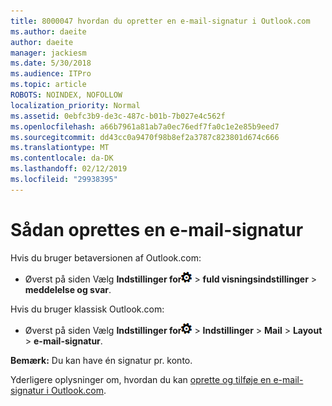 ```yaml
---
title: 8000047 hvordan du opretter en e-mail-signatur i Outlook.com
ms.author: daeite
author: daeite
manager: jackiesm
ms.date: 5/30/2018
ms.audience: ITPro
ms.topic: article
ROBOTS: NOINDEX, NOFOLLOW
localization_priority: Normal
ms.assetid: 0ebfc3b9-de3c-487c-b01b-7b027e4c562f
ms.openlocfilehash: a66b7961a81ab7a0ec76edf7fa0c1e2e85b9eed7
ms.sourcegitcommit: dd43cc0a9470f98b8ef2a3787c823801d674c666
ms.translationtype: MT
ms.contentlocale: da-DK
ms.lasthandoff: 02/12/2019
ms.locfileid: "29938395"
---
```

# <a name="how-to-create-an-email-signature"></a>Sådan oprettes en e-mail-signatur

Hvis du bruger betaversionen af Outlook.com:
  
- Øverst på siden Vælg **Indstillinger for**![indstillinger for](media/f4b2e798-fff1-4a14-931f-5677a4543b58.png) \> **fuld visningsindstillinger** \> **meddelelse og svar**. 
    
Hvis du bruger klassisk Outlook.com:
  
- Øverst på siden Vælg **Indstillinger for**![indstillinger for](media/f4b2e798-fff1-4a14-931f-5677a4543b58.png) \> **Indstillinger** \> **Mail** \> **Layout** \> **e-mail-signatur**. 
    
 **Bemærk:** Du kan have én signatur pr. konto. 
  
Yderligere oplysninger om, hvordan du kan [oprette og tilføje en e-mail-signatur i Outlook.com](https://go.microsoft.com/fwlink/p/?linkid=2001404&amp;clcid=0x409).
  

